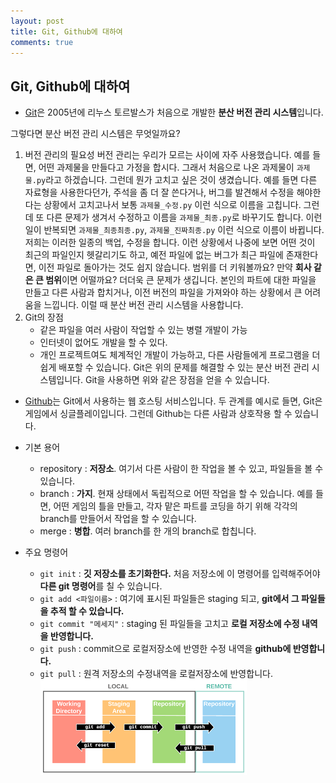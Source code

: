 ```yaml
---
layout: post
title: Git, Github에 대하여
comments: true
---
```


## Git, Github에 대하여

- [Git](https://git-scm.com/book/ko/v2/%EC%8B%9C%EC%9E%91%ED%95%98%EA%B8%B0-%EB%B2%84%EC%A0%84-%EA%B4%80%EB%A6%AC%EB%9E%80%3F)은 2005년에 리누스 토르발스가 처음으로 개발한 **분산 버전 관리 시스템**입니다.

그렇다면 분산 버전 관리 시스템은 무엇일까요?
1. 버전 관리의 필요성
버전 관리는 우리가 모르는 사이에 자주 사용했습니다.
예를 들면, 어떤 과제물을 만들다고 가정을 합시다. 그래서 처음으로 나온 과제물이 `과제물.py`라고 하겠습니다. 
그런데 뭔가 고치고 싶은 것이 생겼습니다. 예를 들면 다른 자료형을 사용한다던가, 주석을 좀 더 잘 쓴다거나, 버그를 발견해서 수정을 해야한다는 상황에서 고치고나서 보통 `과제물_수정.py` 이런 식으로 이름을 고칩니다.
그런데 또 다른 문제가 생겨서 수정하고 이름을 `과제물_최종.py`로 바꾸기도 합니다. 이런 일이 반복되면 `과제물_최종최종.py`, `과제물_진짜최종.py` 이런 식으로 이름이 바뀝니다.
저희는 이러한 일종의 백업, 수정을 합니다.
이런 상황에서 나중에 보면 어떤 것이 최근의 파일인지 헷갈리기도 하고, 예전 파일에 없는 버그가 최근 파일에 존재한다면, 이전 파일로 돌아가는 것도 쉽지 않습니다.
범위를 더 키워볼까요?
만약 **회사 같은 큰 범위**이면 어떨까요?
더더욱 큰 문제가 생깁니다.
본인의 파트에 대한 파일을 만들고 다른 사람과 합치거나, 이전 버전의 파일을 가져와야 하는 상황에서 큰 어려움을 느낍니다.
이럴 때 분산 버전 관리 시스템을 사용합니다.
2. Git의 장점
    * 같은 파일을 여러 사람이 작업할 수 있는 병렬 개발이 가능
    * 인터넷이 없어도 개발을 할 수 있다.
    * 개인 프로젝트여도 체계적인 개발이 가능하고, 다른 사람들에게 프로그램을 더 쉽게 배포할 수 있습니다.
Git은 위의 문제를 해결할 수 있는 분산 버전 관리 시스템입니다.
Git을 사용하면 위와 같은 장점을 얻을 수 있습니다.

- [Github](https://git-scm.com/book/ko/v2/GitHub-%EA%B3%84%EC%A0%95-%EB%A7%8C%EB%93%A4%EA%B3%A0-%EC%84%A4%EC%A0%95%ED%95%98%EA%B8%B0)는 Git에서 사용하는 웹 호스팅 서비스입니다.
두 관계를 예시로 들면, Git은 게임에서 싱글플레이입니다.
그런데 Github는 다른 사람과 상호작용 할 수 있습니다.

- 기본 용어
    * repository : **저장소**. 여기서 다른 사람이 한 작업을 볼 수 있고, 파일들을 볼 수 있습니다.
    * branch : **가지**. 현재 상태에서 독립적으로 어떤 작업을 할 수 있습니다. 예를 들면, 어떤 게임의 틀을 만들고, 각자 맡은 파트를 코딩을 하기 위해 각각의 branch를 만들어서 작업을 할 수 있습니다.
    * merge : **병합**. 여러 branch를 한 개의 branch로 합칩니다.

- 주요 명령어
    * `git init` : **깃 저장소를 초기화한다.** 처음 저장소에 이 명령어를 입력해주어야 **다른 git 명령어**를 칠 수 있습니다.
    * `git add <파일이름>` : 여기에 표시된 파일들은 staging 되고, **git에서 그 파일들을 추적 할 수 있습니다.**
    * `git commit "메세지"` : staging 된 파일들을 고치고 **로컬 저장소에 수정 내역을 반영합니다.**
    * `git push` : commit으로 로컬저장소에 반영한 수정 내역을 **github에 반영합니다.**
    * `git pull` : 원격 저장소의 수정내역을 로컬저장소에 반영합니다.
![git](/assets/images/post1.png "git")